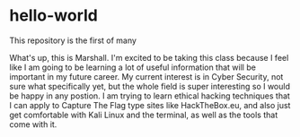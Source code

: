 # hello-world
This repository is the first of many

What's up, this is Marshall. I'm excited to be taking this class because I feel like I am going to be learning a lot of useful information that will be important in my future
career. My current interest is in Cyber Security, not sure what specifically yet, but the whole field is super interesting so I would be happy in any postion. I am trying to learn 
ethical hacking techniques that I can apply to Capture The Flag type sites like HackTheBox.eu, and also just get comfortable with Kali Linux and the terminal, as well as the tools
that come with it.
